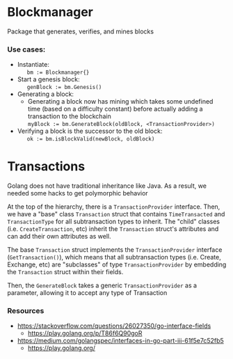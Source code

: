 # Blockmanager
Package that generates, verifies, and mines blocks
### Use cases:
  - Instantiate: <br>
    `	bm := Blockmanager{}`
  - Start a genesis block: <br>
    `	genBlock := bm.Genesis()`
  - Generating a block: 
    - Generating a block now has mining which takes some undefined time (based on a difficulty constant) before actually adding a transaction to the blockchain <br>
    `myBlock := bm.GenerateBlock(oldBlock, <TransactionProvider>)`
  - Verifying a block is the successor to the old block: <br>
    `	ok := bm.isBlockValid(newBlock, oldBlock)`

# Transactions
Golang does not have traditional inheritance like Java. As a result, we needed some hacks to get polymorphic behavior

At the top of the hierarchy, there is a `TransactionProvider` interface. Then, we have a "base" class `Transaction` struct that contains `TimeTransacted` and `TransactionType` for all subtransaction types to inherit. The "child" classes (i.e. `CreateTransaction`, etc) inherit the `Transaction` struct's attributes and can add their own attributes as well.

The base `Transaction` struct implements the `TransactionProvider` interface (`GetTransaction()`), which means that all subtransaction types (i.e. Create, Exchange, etc) are "subclasses" of type `TransactionProvider` by embedding the `Transaction` struct within their fields.

Then, the `GenerateBlock` takes a generic `TransactionProvider` as a parameter, allowing it to accept any type of Transaction

### Resources
- https://stackoverflow.com/questions/26027350/go-interface-fields
  - https://play.golang.org/p/T86f6Q90goR
- https://medium.com/golangspec/interfaces-in-go-part-iii-61f5e7c52fb5
  - https://play.golang.org/
